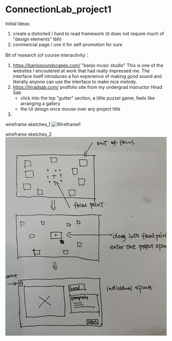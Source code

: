 # ConnectionLab_project1
Initial Ideas: 
1. create a distorted / hard to read framework (it does not require much of "design elements" tbh)
2. commercial page / use it for self-promotion for sure

Bit of research (of course
interactivity：
1. https://banjosoundscapes.com/ 
   "banjo music studio" This is one of the websites I encoutered at work that had really impressed me. The interface itself introduces a fun experience of
   making good sound and literally anyone can use the interface to make nice melody.
3. https://hiradsab.com/
   protfolio site from my undergrad instructor Hirad Sab
   - click into the top "gutter" section, a little puzzel game, feels like arranging a gallery
   - the UI deisgn once mouse over any project title
3. 


wireframe sketches_1
![Wireframe1](sketch1.png)

wireframe sketches_2
![Wireframe2](sketch2.png)
